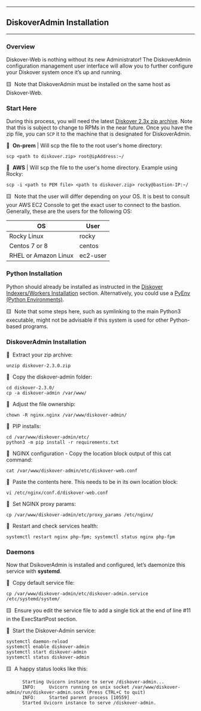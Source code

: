 ___
## DiskoverAdmin Installation
___

### Overview

Diskover-Web is nothing without its new Administrator! The DiskoverAdmin configuration management user interface will allow you to further configure your Diskover system once it’s up and running.

🟨 &nbsp;Note that DiskoverAdmin must be installed on the same host as Diskover-Web.

### Start Here

During this process, you will need the latest [Diskover 2.3x zip archive](https://download.diskoverdata.com/). Note that this is subject to change to RPMs in the near future. Once you have the zip file, you can `SCP` it to the machine that is designated for DiskoverAdmin. 

🔴 &nbsp;**On-prem** | Will scp the file to the root user's home directory:
```
scp <path to diskover.zip> root@ipAddress:~/
```

🔴 &nbsp;**AWS** | Will scp the file to the user's home directory. Example using Rocky:
```
scp -i <path to PEM file> <path to diskover.zip> rocky@bastion-IP:~/
```

🟨 &nbsp;Note that the user will differ depending on your OS. It is best to consult your AWS EC2 Console to get the exact user to connect to the bastion. Generally, these are the users for the following OS:

| OS | User |
| --- | --- |
| Rocky Linux | rocky |
| Centos 7 or 8 | centos |
| RHEL or Amazon Linux | ec2-user |

### Python Installation

Python should already be installed as instructed in the [Diskover Indexers/Workers Installation]() section. Alternatively, you could use a [PyEnv (Python Environments)]().

🟨 &nbsp;Note that some steps here, such as symlinking to the main Python3 executable, might not be advisable if this system is used for other Python-based programs.

### DiskoverAdmin Installation

🔴 &nbsp;Extract your zip archive:
```
unzip diskover-2.3.0.zip
```

🔴 &nbsp;Copy the diskover-admin folder:
```
cd diskover-2.3.0/
cp -a diskover-admin /var/www/
```

🔴 &nbsp;Adjust the file ownership:
```
chown -R nginx.nginx /var/www/diskover-admin/
```

🔴 &nbsp;PIP installs:
```
cd /var/www/diskover-admin/etc/
python3 -m pip install -r requirements.txt
```

🔴 &nbsp;NGINX configuration - Copy the location block output of this cat command:
```
cat /var/www/diskover-admin/etc/diskover-web.conf
```

🔴 &nbsp;Paste the contents here. This needs to be in its own location block:
```
vi /etc/nginx/conf.d/diskover-web.conf
```

🔴 &nbsp;Set NGINX proxy params:
```
cp /var/www/diskover-admin/etc/proxy_params /etc/nginx/
```

🔴 &nbsp;Restart and check services health:
```
systemctl restart nginx php-fpm; systemctl status nginx php-fpm
```

### Daemons 

Now that DsikoverAdmin is installed and configured, let’s daemonize this service with **systemd**.

🔴 &nbsp;Copy default service file:
```
cp /var/www/diskover-admin/etc/diskover-admin.service /etc/systemd/system/
```

🟨 &nbsp;Ensure you edit the service file to add a single tick at the end of line #11 in the ExecStartPost section.

🔴 &nbsp;Start the Diskover-Admin service:
```
systemctl daemon-reload
systemctl enable diskover-admin
systemctl start diskover-admin
systemctl status diskover-admin
```

🟨 &nbsp;A happy status looks like this:
```
      Starting Uvicorn instance to serve /diskover-admin...
      INFO:     Uvicorn running on unix socket /var/www/diskover-admin/run/diskover-admin.sock (Press CTRL+C to quit)
      INFO:     Started parent process [10559]
      Started Uvicorn instance to serve /diskover-admin. 
```
